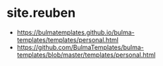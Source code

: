 # site.reuben

* https://bulmatemplates.github.io/bulma-templates/templates/personal.html
* https://github.com/BulmaTemplates/bulma-templates/blob/master/templates/personal.html
